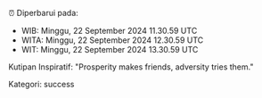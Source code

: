 ⏰ Diperbarui pada:
- WIB: Minggu, 22 September 2024 11.30.59 UTC
- WITA: Minggu, 22 September 2024 12.30.59 UTC
- WIT: Minggu, 22 September 2024 13.30.59 UTC

Kutipan Inspiratif:
"Prosperity makes friends, adversity tries them."


Kategori: success

